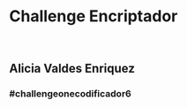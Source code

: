 <h1>Challenge Encriptador</h1>
<br>
<h2>Alicia Valdes Enriquez  </h2>
  
<h3>#challengeonecodificador6 </h3>
